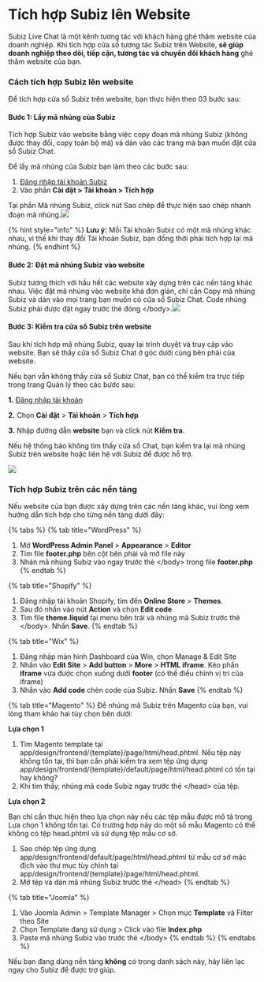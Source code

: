 # Tích hợp Subiz lên Website

Subiz Live Chat là một kênh tương tác với khách hàng ghé thăm website của doanh nghiệp. Khi tích hợp cửa sổ tương tác Subiz trên Website, **sẽ giúp doanh nghiệp theo dõi, tiếp cận, tương tác và chuyển đổi khách hàng** ghé thăm website của bạn.

### Cách tích hợp Subiz lên website

Để tích hợp cửa sổ Subiz trên website, bạn thực hiện theo 03 bước sau:

#### Bước 1: Lấy mã nhúng của Subiz

Tích hợp Subiz vào website bằng việc copy đoạn mã nhúng Subiz \(không được thay đổi, copy toàn bộ mã\) và dán vào các trang mà bạn muốn đặt cửa sổ Subiz Chat.

Để lấy mã nhúng của Subiz bạn làm theo các bước sau:

1. [Đăng nhập tài khoản Subiz](http://app.subiz.com/)
2. Vào phần **Cài đặt &gt; Tài khoản &gt; Tích hợp**

Tại phần Mã nhúng Subiz, click nút Sao chép để thực hiện sao chép nhanh đoạn mã nhúng.![](http://docv4.subiz.com/wp-content/uploads/2018/02/copy-embed-code.png)

{% hint style="info" %}
**Lưu ý:** Mỗi Tài khoản Subiz có một mã nhúng khác nhau, vì thế khi thay đổi Tài khoản Subiz, bạn đồng thời phải tích hợp lại mã nhúng.
{% endhint %}



#### Bước 2: Đặt mã nhúng Subiz vào website

Subiz tương thích với hầu hết các website xây dựng trên các nền tảng khác nhau. Việc đặt mã nhúng vào website khá đơn giản, chỉ cần Copy mã nhúng Subiz và dán vào mọi trang bạn muốn có cửa sổ Subiz Chat. Code nhúng Subiz phải được đặt ngay trước thẻ đóng &lt;/body&gt;.![](http://docv4.subiz.com/wp-content/uploads/2018/01/embedcode.gif)

#### Bước 3: Kiểm tra cửa sổ Subiz trên website

Sau khi tích hợp mã nhúng Subiz, quay lại trình duyệt và truy cập vào website. Bạn sẽ thấy cửa sổ Subiz Chat ở góc dưới cùng bên phải của website.

Nếu bạn vẫn không thấy cửa sổ Subiz Chat, bạn có thể kiểm tra trực tiếp trong trang Quản lý theo các bước sau:

**1.** [Đăng nhập tài khoản](http://app.subiz.com/)​

**2.** Chọn **Cài đặt** &gt; **Tài khoản** &gt; **Tích hợp**

**3.** Nhập đường dẫn **website** bạn và click nút **Kiểm tra**.

Nếu hệ thống báo không tìm thấy cửa sổ Chat, bạn kiểm tra lại mã nhúng Subiz trên website hoặc liên hệ với Subiz để được hỗ trợ.

![](http://docv4.subiz.com/wp-content/uploads/2018/02/check-embed-code.png)

### Tích hợp Subiz trên các nền tảng

Nếu website của bạn được xây dựng trên các nền tảng khác, vui lòng xem hướng dẫn tích hợp cho từng nền tảng dưới đây:

{% tabs %}
{% tab title="WordPress" %}
1. Mở **WordPress Admin Panel** &gt; **Appearance** &gt; **Editor**
2. Tìm file **footer.php** bên cột bên phải và mở file này
3. Nhán mã nhúng Subiz vào ngay trước thẻ &lt;/body&gt; trong file **footer.php**
{% endtab %}

{% tab title="Shopify" %}
1. Đăng nhập tài khoản Shopify, tìm đến **Online Store** &gt; **Themes**.
2. Sau đó nhấn vào nút **Action** và chọn **Edit code**
3. Tìm file **theme.liquid** tại menu bên trái và nhúng mã Subiz trước thẻ &lt;/body&gt;. Nhấn **Save**.
{% endtab %}

{% tab title="Wix" %}
1. Đăng nhập màn hình Dashboard của Win, chọn Manage & Edit Site
2. Nhấn vào **Edit Site** &gt; **Add button** &gt; **More** &gt; **HTML iframe**. Kéo phần **iframe** vừa được chọn xuống dưới **footer** \(có thể điều chỉnh vị trí của iframe\)
3. Nhần vào **Add code**  chèn code của Subiz. Nhấn **Save**
{% endtab %}

{% tab title="Magento" %}
Để nhúng mã Subiz trên Magento của bạn, vui lòng tham khảo hai tùy chọn bên dưới:

**Lựa chọn 1**

1. Tìm Magento template tại app/design/frontend/{template}/page/html/head.phtml. Nếu tệp này không tồn tại, thì bạn cần phải kiểm tra xem tệp ứng dụng app/design/frontend/{template}/default/page/html/head.phtml có tồn tại hay không?
2. Khi tìm thấy, nhúng mã code Subiz ngay trước thẻ &lt;/head&gt; của tệp.

**Lựa chọn 2**

Bạn chỉ cần thực hiện theo lựa chọn này nếu các tệp mẫu được mô tả trong Lựa chọn 1 không tồn tại. Có trường hợp này do một số mẫu Magento có thể không có tệp head.phtml và sử dụng tệp mẫu cơ sở.

1. Sao chép tệp ứng dụng app/design/frontend/default/page/html/head.phtml từ mẫu cơ sở mặc địch vào thư mục tùy chỉnh tại app/design/frontend/{template}/page/html/head.phtml.
2. Mở tệp và dán mã nhũng Subiz trước thẻ &lt;/head&gt;
{% endtab %}

{% tab title="Joomla" %}
1. Vào Joomla Admin &gt; Template Manager &gt; Chọn mục **Template** và Filter theo Site 
2. Chọn Template đang sử dụng &gt; Click vào file **Index.php**
3. Paste mã nhúng Subiz vào trước thẻ &lt;/body&gt;
{% endtab %}
{% endtabs %}

Nếu bạn đang dùng nền tảng **không** có trong danh sách này, hãy liên lạc ngay cho Subiz để được trợ giúp.

